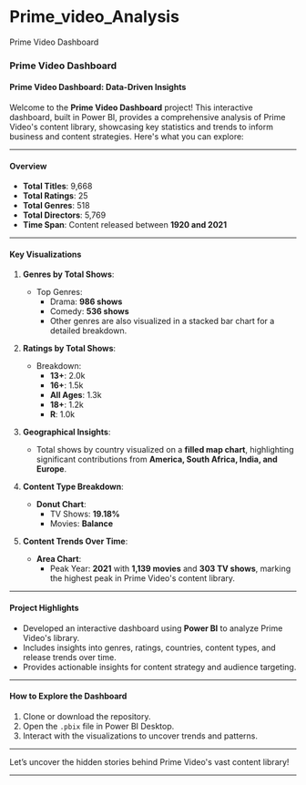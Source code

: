 # Prime_video_Analysis
Prime Video Dashboard
### Prime Video Dashboard

#### Prime Video Dashboard: Data-Driven Insights

Welcome to the **Prime Video Dashboard** project! This interactive dashboard, built in Power BI, provides a comprehensive analysis of Prime Video's content library, showcasing key statistics and trends to inform business and content strategies. Here's what you can explore:

---

#### Overview
- **Total Titles**: 9,668
- **Total Ratings**: 25
- **Total Genres**: 518
- **Total Directors**: 5,769
- **Time Span**: Content released between **1920 and 2021**

---

#### Key Visualizations

1. **Genres by Total Shows**:
   - Top Genres:
     - Drama: **986 shows**
     - Comedy: **536 shows**
     - Other genres are also visualized in a stacked bar chart for a detailed breakdown.

2. **Ratings by Total Shows**:
   - Breakdown:
     - **13+**: 2.0k
     - **16+**: 1.5k
     - **All Ages**: 1.3k
     - **18+**: 1.2k
     - **R**: 1.0k

3. **Geographical Insights**:
   - Total shows by country visualized on a **filled map chart**, highlighting significant contributions from **America, South Africa, India, and Europe**.

4. **Content Type Breakdown**:
   - **Donut Chart**:
     - TV Shows: **19.18%**
     - Movies: **Balance**

5. **Content Trends Over Time**:
   - **Area Chart**:
     - Peak Year: **2021** with **1,139 movies** and **303 TV shows**, marking the highest peak in Prime Video's content library.

---

#### Project Highlights
- Developed an interactive dashboard using **Power BI** to analyze Prime Video's library.
- Includes insights into genres, ratings, countries, content types, and release trends over time.
- Provides actionable insights for content strategy and audience targeting.

---

#### How to Explore the Dashboard
1. Clone or download the repository.
2. Open the `.pbix` file in Power BI Desktop.
3. Interact with the visualizations to uncover trends and patterns.

---

Let’s uncover the hidden stories behind Prime Video's vast content library!

---

